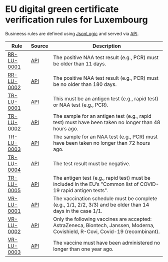 # EU digital green certificate verification rules for Luxembourg

Busineess rules are defined using [JsonLogic](https://jsonlogic.com) and served via [API](https://dgca-businessrule-service.ezdrav.si/rules/LU).

| Rule | Source | Description |
| ---- | ------ | ----------- |
| [RR-LU-0001](RR-LU-0001.json) | [API](https://dgca-businessrule-service.ezdrav.si/rules/LU/ee4baf22406df55009cae7b66a8c99b2dd7ad92e216da341e4d50952f609fe84) | The positive NAA test result (e.g., PCR) must be older than 11 days. |
| [RR-LU-0002](RR-LU-0002.json) | [API](https://dgca-businessrule-service.ezdrav.si/rules/LU/69da8a5b72b5f56618544eda7839b76fc8993963f3e85e2651aa0193bdf88c83) | The positive NAA test result (e.g., PCR) must be no older than 180 days. |
| [TR-LU-0001](TR-LU-0001.json) | [API](https://dgca-businessrule-service.ezdrav.si/rules/LU/edba41a1262289d7a0352bc65c49453bbc87c7a8d64afaf73558414d4e0930b5) | This must be an antigen test (e.g., rapid test) or NAA test (e.g., PCR). |
| [TR-LU-0002](TR-LU-0002.json) | [API](https://dgca-businessrule-service.ezdrav.si/rules/LU/e7df5831aed48d8fb2561ecacd923b7359ca136220f15be70592813ad492aeec) | The sample for an antigen test (e.g., rapid test) must have been taken no longer than 48 hours ago. |
| [TR-LU-0003](TR-LU-0003.json) | [API](https://dgca-businessrule-service.ezdrav.si/rules/LU/cfc2bcc9c50061e72422214f2a30c70aefab09bb16a3364142ce3cd82abfe2ff) | The sample for an NAA test (e.g., PCR) must have been taken no longer than 72 hours ago. |
| [TR-LU-0004](TR-LU-0004.json) | [API](https://dgca-businessrule-service.ezdrav.si/rules/LU/149052e8fdcd30edd418bb984bba12504ddd915c9d528dff1379abc93d95de5b) | The test result must be negative. |
| [TR-LU-0005](TR-LU-0005.json) | [API](https://dgca-businessrule-service.ezdrav.si/rules/LU/ec6796fe0abe86660c489f5ccec489a433211a9cf2e3f5f83e5475a8e8cf38ac) | The antigen test (e.g., rapid test) must be included in the EU’s "Common list of COVID-19 rapid antigen tests". |
| [VR-LU-0001](VR-LU-0001.json) | [API](https://dgca-businessrule-service.ezdrav.si/rules/LU/77857082292164ec7435891c9da274a17f4f7aa286dc85aa9201dc010643828e) | The vaccination schedule must be complete (e.g., 1/1, 2/2, 3/3) and be older than 14 days in the case 1/1. |
| [VR-LU-0002](VR-LU-0002.json) | [API](https://dgca-businessrule-service.ezdrav.si/rules/LU/0e25562c88d760b7bd71298f13f6936860379c83e8f979e51b05fd057c027557) | Only the following vaccines are accepted: AstraZeneca, Biontech, Janssen, Moderna, Covishield, R-Covi, Covid-19 (recombinant). |
| [VR-LU-0003](VR-LU-0003.json) | [API](https://dgca-businessrule-service.ezdrav.si/rules/LU/f5ab2bdaf79ac8080049cb409a46ad71360ec310f3ea221fe50cadae82cfeb51) | The vaccine must have been administered no longer than one year ago. |

